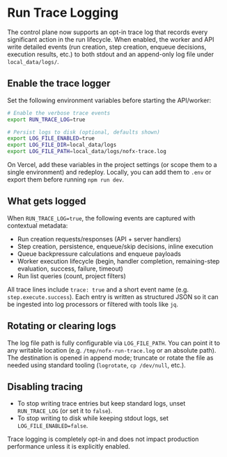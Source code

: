 # Run Trace Logging

The control plane now supports an opt-in trace log that records every
significant action in the run lifecycle. When enabled, the worker and API write
detailed events (run creation, step creation, enqueue decisions, execution
results, etc.) to both stdout and an append-only log file under
`local_data/logs/`.

## Enable the trace logger

Set the following environment variables before starting the API/worker:

```bash
# Enable the verbose trace events
export RUN_TRACE_LOG=true

# Persist logs to disk (optional, defaults shown)
export LOG_FILE_ENABLED=true
export LOG_FILE_DIR=local_data/logs
export LOG_FILE_PATH=local_data/logs/nofx-trace.log
```

On Vercel, add these variables in the project settings (or scope them to a
single environment) and redeploy. Locally, you can add them to `.env` or export
them before running `npm run dev`.

## What gets logged

When `RUN_TRACE_LOG=true`, the following events are captured with contextual
metadata:

- Run creation requests/responses (API + server handlers)
- Step creation, persistence, enqueue/skip decisions, inline execution
- Queue backpressure calculations and enqueue payloads
- Worker execution lifecycle (begin, handler completion, remaining-step
  evaluation, success, failure, timeout)
- Run list queries (count, project filters)

All trace lines include `trace: true` and a short event name (e.g.
`step.execute.success`). Each entry is written as structured JSON so it can be
ingested into log processors or filtered with tools like `jq`.

## Rotating or clearing logs

The log file path is fully configurable via `LOG_FILE_PATH`. You can point it to
any writable location (e.g. `/tmp/nofx-run-trace.log` or an absolute path). The
destination is opened in append mode; truncate or rotate the file as needed
using standard tooling (`logrotate`, `cp /dev/null`, etc.).

## Disabling tracing

- To stop writing trace entries but keep standard logs, unset
  `RUN_TRACE_LOG` (or set it to `false`).
- To stop writing to disk while keeping stdout logs, set
  `LOG_FILE_ENABLED=false`.

Trace logging is completely opt-in and does not impact production performance
unless it is explicitly enabled.
